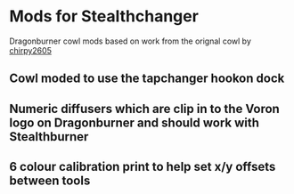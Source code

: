 # Mods for Stealthchanger

Dragonburner cowl mods based on work from the orignal cowl by [chirpy2605](https://github.com/chirpy2605/voron)

## Cowl moded to use the tapchanger hookon dock

## Numeric diffusers which are clip in to the Voron logo on Dragonburner and should work with Stealthburner

## 6 colour calibration print to help set x/y offsets between tools

